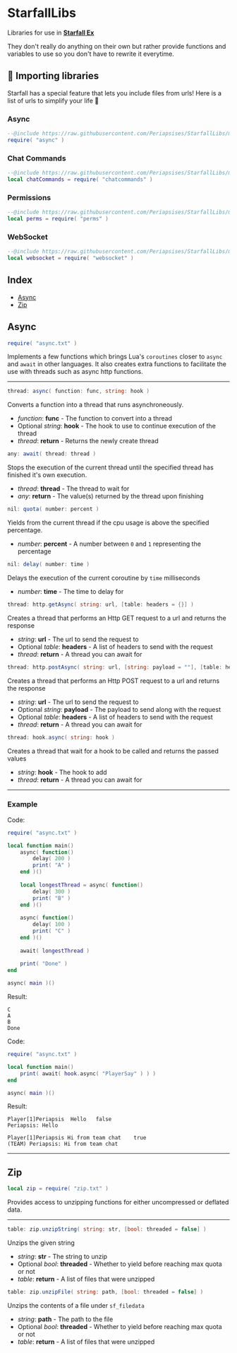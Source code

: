 # StarfallLibs
Libraries for use in [**Starfall Ex**](https://github.com/thegrb93/StarfallEx)

They don't really do anything on their own but rather provide functions and variables to use so you don't have to rewrite it everytime.

## 📌 Importing libraries

Starfall has a special feature that lets you include files from urls!
Here is a list of urls to simplify your life 🙂

### Async
```lua
--@include https://raw.githubusercontent.com/Periapsises/StarfallLibs/main/async.txt as async
require( "async" )
```
### Chat Commands
```lua
--@include https://raw.githubusercontent.com/Periapsises/StarfallLibs/main/chatcommands.txt as chatcommands
local chatCommands = require( "chatcommands" )
```
### Permissions
```lua
--@include https://raw.githubusercontent.com/Periapsises/StarfallLibs/main/perms.txt as perms
local perms = require( "perms" )
```
### WebSocket
```lua
--@include https://raw.githubusercontent.com/Periapsises/StarfallLibs/main/websocket.txt as websocket
local websocket = require( "websocket" )
```

## Index

- [Async](#async)
- [Zip](#zip)

## Async


```lua
require( "async.txt" )
```
Implements a few functions which brings Lua's `coroutines` closer to `async` and `await` in other languages.
It also creates extra functions to facilitate the use with threads such as async http functions.

---

```cs
thread: async( function: func, string: hook )
```
Converts a function into a thread that runs asynchroneously.
- _function_: **func** - The function to convert into a thread
- Optional _string_: **hook** - The hook to use to continue execution of the thread
- _thread_: **return** - Returns the newly create thread

```cs
any: await( thread: thread )
```
Stops the execution of the current thread until the specified thread has finished it's own execution.
- _thread_: **thread** - The thread to wait for
- _any_: **return** - The value(s) returned by the thread upon finishing

```cs
nil: quota( number: percent )
```
Yields from the current thread if the cpu usage is above the specified percentage.
- _number_: **percent** - A number between `0` and `1` representing the percentage

```cs
nil: delay( number: time )
```
Delays the execution of the current coroutine by `time` milliseconds
- _number_: **time** - The time to delay for

```cs
thread: http.getAsync( string: url, [table: headers = {}] )
```
Creates a thread that performs an Http GET request to a url and returns the response
- _string_: **url** - The url to send the request to
- Optional _table_: **headers** - A list of headers to send with the request
- _thread_: **return** - A thread you can await for

```cs
thread: http.postAsync( string: url, [string: payload = ""], [table: headers = {}] )
```
Creates a thread that performs an Http POST request to a url and returns the response
- _string_: **url** - The url to send the request to
- Optional _string_: **payload** - The payload to send along with the request
- Optional _table_: **headers** - A list of headers to send with the request
- _thread_: **return** - A thread you can await for

```cs
thread: hook.async( string: hook )
```

Creates a thread that wait for a hook to be called and returns the passed values
- _string_: **hook** - The hook to add
- _thread_: **return** - A thread you can await for

---

### Example

Code:
```lua
require( "async.txt" )

local function main()
    async( function()
        delay( 200 )
        print( "A" )
    end )()
    
    local longestThread = async( function()
        delay( 300 )
        print( "B" )
    end )()
    
    async( function()
        delay( 100 )
        print( "C" )
    end )()
    
    await( longestThread )
    
    print( "Done" )
end

async( main )()
```
Result:
```
C
A
B
Done
```

Code:
```lua
require( "async.txt" )

local function main()
    print( await( hook.async( "PlayerSay" ) ) )
end

async( main )()
```
Result:
```
Player[1]Periapsis  Hello   false
Periapsis: Hello

Player[1]Periapsis Hi from team chat    true
(TEAM) Periapsis: Hi from team chat
```

---

## Zip

```lua
local zip = require( "zip.txt" )
```
Provides access to unzipping functions for either uncompressed or deflated data.

---

```cs
table: zip.unzipString( string: str, [bool: threaded = false] )
```
Unzips the given string
- _string_: **str** - The string to unzip
- Optional _bool_: **threaded** - Whether to yield before reaching max quota or not
- _table_: **return** - A list of files that were unzipped

```cs
table: zip.unzipFile( string: path, [bool: threaded = false] )
```
Unzips the contents of a file under `sf_filedata`
- _string_: **path** - The path to the file
- Optional _bool_: **threaded** - Whether to yield before reaching max quota or not
- _table_: **return** - A list of files that were unzipped
